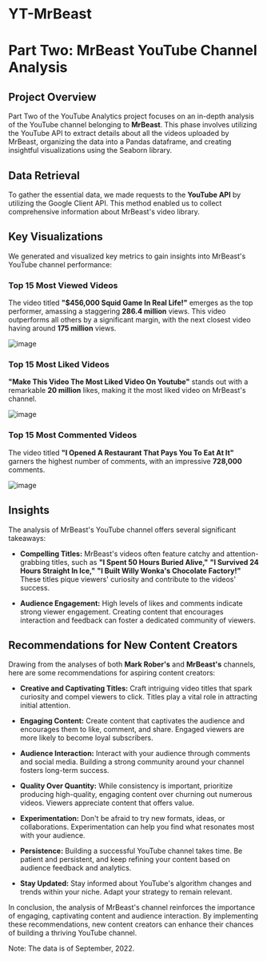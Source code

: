 # YT-MrBeast
# Part Two: MrBeast YouTube Channel Analysis
## Project Overview
Part Two of the YouTube Analytics project focuses on an in-depth analysis of the YouTube channel belonging to **MrBeast**. This phase involves utilizing the YouTube API to extract details about all the videos uploaded by MrBeast, organizing the data into a Pandas dataframe, and creating insightful visualizations using the Seaborn library.

## Data Retrieval
To gather the essential data, we made requests to the **YouTube API** by utilizing the Google Client API. This method enabled us to collect comprehensive information about MrBeast's video library.

## Key Visualizations
We generated and visualized key metrics to gain insights into MrBeast's YouTube channel performance:

### Top 15 Most Viewed Videos
The video titled **"$456,000 Squid Game In Real Life!"** emerges as the top performer, amassing a staggering **286.4 million** views. This video outperforms all others by a significant margin, with the next closest video having around **175 million** views.

![image](https://github.com/mohd-arham-islam/YT-MrBeast/assets/111959286/975b476a-36f2-4bc8-ae2e-68b9f5673c01)


### Top 15 Most Liked Videos
**"Make This Video The Most Liked Video On Youtube"** stands out with a remarkable **20 million** likes, making it the most liked video on MrBeast's channel.

![image](https://github.com/mohd-arham-islam/YT-MrBeast/assets/111959286/2bb25ca4-d950-4ae2-8663-eb34db915a55)


### Top 15 Most Commented Videos
The video titled **"I Opened A Restaurant That Pays You To Eat At It"** garners the highest number of comments, with an impressive **728,000** comments.

![image](https://github.com/mohd-arham-islam/YT-MrBeast/assets/111959286/8543a7b9-1072-46f2-a035-69825648df5d)


## Insights
The analysis of MrBeast's YouTube channel offers several significant takeaways:

* **Compelling Titles:** MrBeast's videos often feature catchy and attention-grabbing titles, such as **"I Spent 50 Hours Buried Alive,"** **"I Survived 24 Hours Straight In Ice,"** **"I Built Willy Wonka's Chocolate Factory!"** These titles pique viewers' curiosity and contribute to the videos' success.

* **Audience Engagement:** High levels of likes and comments indicate strong viewer engagement. Creating content that encourages interaction and feedback can foster a dedicated community of viewers.

## Recommendations for New Content Creators
Drawing from the analyses of both **Mark Rober's** and **MrBeast's** channels, here are some recommendations for aspiring content creators:

* **Creative and Captivating Titles:** Craft intriguing video titles that spark curiosity and compel viewers to click. Titles play a vital role in attracting initial attention.

* **Engaging Content:** Create content that captivates the audience and encourages them to like, comment, and share. Engaged viewers are more likely to become loyal subscribers.

* **Audience Interaction:** Interact with your audience through comments and social media. Building a strong community around your channel fosters long-term success.

* **Quality Over Quantity:** While consistency is important, prioritize producing high-quality, engaging content over churning out numerous videos. Viewers appreciate content that offers value.

* **Experimentation:** Don't be afraid to try new formats, ideas, or collaborations. Experimentation can help you find what resonates most with your audience.

* **Persistence:** Building a successful YouTube channel takes time. Be patient and persistent, and keep refining your content based on audience feedback and analytics.

* **Stay Updated:** Stay informed about YouTube's algorithm changes and trends within your niche. Adapt your strategy to remain relevant.

In conclusion, the analysis of MrBeast's channel reinforces the importance of engaging, captivating content and audience interaction. By implementing these recommendations, new content creators can enhance their chances of building a thriving YouTube channel.

Note: The data is of September, 2022.
